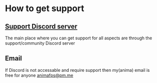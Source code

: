 # How to get support

## [Support Discord server](https://discord.gg/Bg2gNT35s9)

The main place where you can get support for all aspects are through the support/community Discord server

## Email

If Discord is not accessable and require support then my(anima) email is free for anyone [animafps@pm.me](mailto:animafps@pm.me?subject=FPSMath%20Support)
